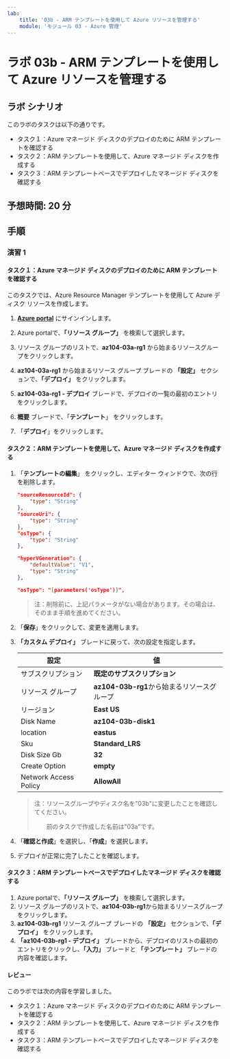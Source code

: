 ```yaml
---
lab:
    title: '03b - ARM テンプレートを使用して Azure リソースを管理する'
    module: 'モジュール 03 - Azure 管理'
---
```


# ラボ 03b - ARM テンプレートを使用して Azure リソースを管理する
## ラボ シナリオ
このラボのタスクは以下の通りです。

+ タスク１：Azure マネージド ディスクのデプロイのために ARM テンプレートを確認する
+ タスク２：ARM テンプレートを使用して、Azure マネージド ディスクを作成する
+ タスク３：ARM テンプレートベースでデプロイしたマネージド ディスクを確認する



## 予想時間: 20 分



## 手順

### 演習 1

#### タスク１：Azure マネージド ディスクのデプロイのために ARM テンプレートを確認する

このタスクでは、Azure Resource Manager テンプレートを使用して Azure ディスク リソースを作成します。

1. [**Azure portal**](https://portal.azure.com) にサインインします。

1. Azure portalで、**「リソース グループ」** を検索して選択します。 

1. リソース グループのリストで、**az104-03a-rg1** から始まるリソースグループをクリックします。

1. **az104-03a-rg1** から始まるリソース グループ ブレードの **「設定」** セクションで、**「デプロイ」** をクリックします。

1. **az104-03a-rg1 - デプロイ** ブレードで、デプロイの一覧の最初のエントリをクリックします。

1. **概要** ブレードで、「**テンプレート**」 をクリックします。

1. 「**デプロイ**」をクリックします。

    

#### タスク２：ARM テンプレートを使用して、Azure マネージド ディスクを作成する

1. 「**テンプレートの編集**」 をクリックし、エディター ウィンドウで、次の行を削除します。

    ```json
    "sourceResourceId": {
        "type": "String"
    },
    "sourceUri": {
        "type": "String"
    },
    "osType": {
        "type": "String"
    },
    ```

    ```json
    "hyperVGeneration": {
        "defaultValue": "V1",
        "type": "String"
    },      
    ```

    ```json
    "osType": "[parameters('osType')]",
    ```

     >注：削除前に、上記パラメータがない場合があります。その場合は、そのまま手順を進めてください。

1. 「**保存**」をクリックして、変更を適用します。

1. **「カスタム デプロイ」** ブレードに戻って、次の設定を指定します。

    | 設定 | 値 |
    | --- |--- |
    | サブスクリプション | **既定のサブスクリプション** |
    | リソース グループ | **az104-03b-rg1**から始まるリソースグループ |
    | リージョン | **East US** |
    | Disk Name | **az104-03b-disk1** |
    | location | **eastus** |
    | Sku | **Standard_LRS** |
    | Disk Size Gb | **32** |
    | Create Option | **empty** |
    | Network Access Policy | **AllowAll** |
    
    > 注：リソースグループやディスク名を"03b"に変更したことを確認してください。
    >
    > 　　前のタスクで作成した名前は"03a"です。
    
1. 「**確認と作成**」を選択し、「**作成**」を選択します。

1. デプロイが正常に完了したことを確認します。



#### タスク３：ARM テンプレートベースでデプロイしたマネージド ディスクを確認する

1. Azure portalで、**「リソース グループ」** を検索して選択します。 
1. リソース グループのリストで、**az104-03b-rg1**から始まるリソースグループをクリックします。
1. **az104-03b-rg1** リソース グループ ブレードの **「設定」** セクションで、**「デプロイ」** をクリックします。
1. **「az104-03b-rg1 - デプロイ」** ブレードから、デプロイのリストの最初のエントリをクリックし、**「入力」** ブレードと **「テンプレート」** ブレードの内容を確認します。



#### レビュー

このラボでは次の内容を学習しました。

- タスク１：Azure マネージド ディスクのデプロイのために ARM テンプレートを確認する
- タスク２：ARM テンプレートを使用して、Azure マネージド ディスクを作成する
- タスク３：ARM テンプレートベースでデプロイしたマネージド ディスクを確認する
